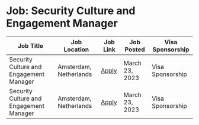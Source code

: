# Job: Security Culture and Engagement Manager

| Job Title | Job Location | Job Link | Job Posted | Visa Sponsorship |
| --- | --- | --- | --- | --- |
| Security Culture and Engagement Manager | Amsterdam, Netherlands | [Apply](https://catawiki.careers/vacancies/security-culture-and-engagement-manager-netherlands-2425307-4736334) | March 23, 2023 | Visa Sponsorship |
| Security Culture and Engagement Manager | Amsterdam, Netherlands | [Apply](https://catawiki.careers/vacancies/security-culture-and-engagement-manager-netherlands-2425307-4736334) | March 23, 2023 | Visa Sponsorship |
